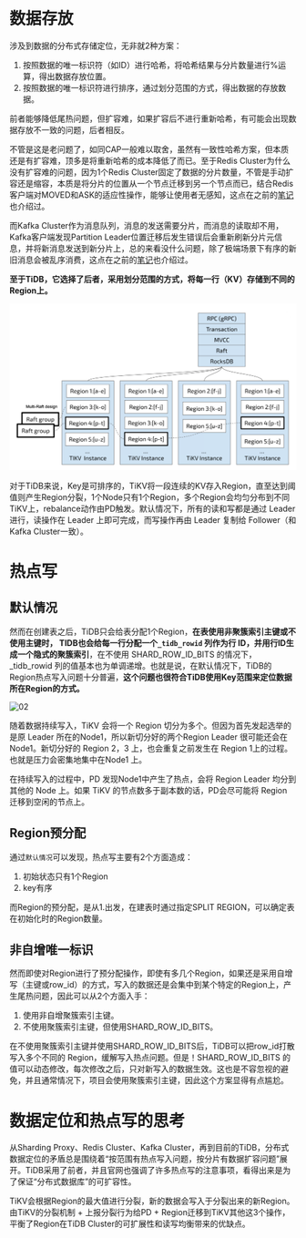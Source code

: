 # 数据存放

涉及到数据的分布式存储定位，无非就2种方案：

1. 按照数据的唯一标识符（如ID）进行哈希，将哈希结果与分片数量进行%运算，得出数据存放位置。
2. 按照数据的唯一标识符进行排序，通过划分范围的方式，得出数据的存放数据。

前者能够降低尾热问题，但扩容难，如果扩容后不进行重新哈希，有可能会出现数据存放不一致的问题，后者相反。

不管是这是老问题了，如同CAP一般难以取舍，虽然有一致性哈希方案，但本质还是有扩容难，顶多是将重新哈希的成本降低了而已。至于Redis Cluster为什么没有扩容难的问题，因为1个Redis Cluster固定了数据的分片数量，不管是手动扩容还是缩容，本质是将分片的位置从一个节点迁移到另一个节点而已，结合Redis客户端对MOVED和ASK的适应性操作，能够让使用者无感知，这点在之前的[笔记](https://github.com/9029HIME/Emphasis/blob/master/redis_emphasis/md/03-%E4%BD%BF%E7%94%A8Redis%20Cluster%E6%97%B6%E8%A6%81%E6%B3%A8%E6%84%8F%E7%9A%84%E4%B8%80%E4%BA%9B%E5%9D%91.md)也介绍过。

而Kafka Cluster作为消息队列，消息的发送需要分片，而消息的读取却不用，Kafka客户端发现Partition Leader位置迁移后发生错误后会重新刷新分片元信息，并将新消息发送到新分片上，总的来看没什么问题，除了极端场景下有序的新旧消息会被乱序消费，这点在之前的[笔记](https://github.com/9029HIME/Emphasis/blob/master/kafka_advance/md/03-%E6%B7%B1%E5%85%A5Broker.md)也介绍过。

**至于TiDB，它选择了后者，采用划分范围的方式，将每一行（KV）存储到不同的Region上。**

![01](05-再谈Region.assets/01.png)

对于TiDB来说，Key是可排序的，TiKV将一段连续的KV存入Region，直至达到阈值则产生Region分裂，1个Node只有1个Region，多个Region会均匀分布到不同TiKV上，rebalance动作由PD触发。默认情况下，所有的读和写都是通过 Leader 进行，读操作在 Leader 上即可完成，而写操作再由 Leader 复制给 Follower（和Kafka Cluster一致）。

# 热点写

## 默认情况

然而在创建表之后，TiDB只会给表分配1个Region，**在表使用非聚簇索引主键或不使用主键时， TIDB也会给每一行分配一个`_tidb_rowid` 列作为行 ID，并用行ID生成一个隐式的聚簇索引**，在不使用 SHARD_ROW_ID_BITS 的情况下，_tidb_rowid 列的值基本也为单调递增。也就是说，在默认情况下，TiDB的Region热点写入问题十分普遍，**这个问题也很符合TiDB使用Key范围来定位数据所在Region的方式。**

![02](../../../Desktop/02.png)

随着数据持续写入，TiKV 会将一个 Region 切分为多个。但因为首先发起选举的是原 Leader 所在的Node1，所以新切分好的两个Region Leader 很可能还会在Node1。新切分好的 Region 2，3 上，也会重复之前发生在 Region 1上的过程。也就是压力会密集地集中在Node1 上。

在持续写入的过程中，PD 发现Node1中产生了热点，会将 Region Leader 均分到其他的 Node 上。如果 TiKV 的节点数多于副本数的话，PD会尽可能将 Region 迁移到空闲的节点上。

## Region预分配

通过`默认情况`可以发现，热点写主要有2个方面造成：

1. 初始状态只有1个Region
2. key有序

而Region的预分配，是从1.出发，在建表时通过指定SPLIT REGION，可以确定表在初始化时的Region数量。

## 非自增唯一标识

然而即使对Region进行了预分配操作，即使有多几个Region，如果还是采用自增写（主键或row_id）的方式，写入的数据还是会集中到某个特定的Region上，产生尾热问题，因此可以从2个方面入手：

1. 使用非自增聚簇索引主键。
2. 不使用聚簇索引主键，但使用SHARD_ROW_ID_BITS。

在不使用聚簇索引主键并使用SHARD_ROW_ID_BITS后，TiDB可以把row_id打散写入多个不同的 Region，缓解写入热点问题。但是！SHARD_ROW_ID_BITS 的值可以动态修改，每次修改之后，只对新写入的数据生效。这也是不容忽视的避免，并且通常情况下，项目会使用聚簇索引主键，因此这个方案显得有点尴尬。

# 数据定位和热点写的思考

从Sharding Proxy、Redis Cluster、Kafka Cluster，再到目前的TiDB，分布式数据定位的矛盾总是围绕着“按范围有热点写入问题，按分片有数据扩容问题”展开。TiDB采用了前者，并且官网也强调了许多热点写的注意事项，看得出来是为了保证“分布式数据库”的可扩容性。

TiKV会根据Region的最大值进行分裂，新的数据会写入于分裂出来的新Region。由TiKV的分裂机制 + 上报分裂行为给PD + Region迁移到TiKV其他这3个操作，平衡了Region在TiDB Cluster的可扩展性和读写均衡带来的优缺点。